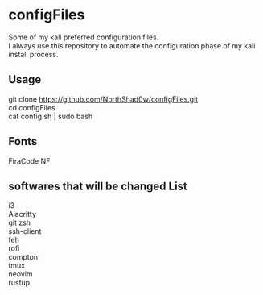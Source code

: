 # configFiles

Some of my kali preferred configuration files.  
I always use this repository to automate the configuration phase of my kali install process.

## Usage

git clone https://github.com/NorthShad0w/configFiles.git  
cd configFiles  
cat config.sh | sudo bash  

## Fonts

FiraCode NF

## softwares that will be changed List

i3  
Alacritty  
git
zsh  
ssh-client  
feh  
rofi  
compton  
tmux  
neovim    
rustup  
